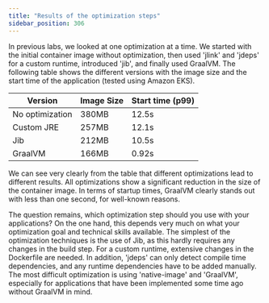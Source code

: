 ```yaml
---
title: "Results of the optimization steps"
sidebar_position: 306
---
```


In previous labs, we looked at one optimization at a time. We started with the initial container image without optimization, then used 'jlink' and 'jdeps' for a custom runtime, introduced 'jib', and finally used GraalVM. The following table shows the different versions with the image size and the start time of the application (tested using Amazon EKS).

| Version         | Image Size | Start time (p99) |
| -----------     |------------|------------------|
| No optimization | 380MB      | 12.5s            |
| Custom JRE      | 257MB      | 12.1s            |
| Jib             | 212MB      | 10.5s            |
| GraalVM         | 166MB      | 0.92s            |

We can see very clearly from the table that different optimizations lead to different results. All optimizations show a significant reduction in the size of the container image. In terms of startup times, GraalVM clearly stands out with less than one second, for well-known reasons.

The question remains, which optimization step should you use with your applications? On the one hand, this depends very much on what your optimization goal and technical skills available. The simplest of the optimization techniques is the use of Jib, as this hardly requires any changes in the build step. For a custom runtime, extensive changes in the Dockerfile are needed. In addition, 'jdeps' can only detect compile time dependencies, and any runtime dependencies have to be added manually. The most difficult optimization is using 'native-image' and 'GraalVM', especially for applications that have been implemented some time ago without GraalVM in mind.
